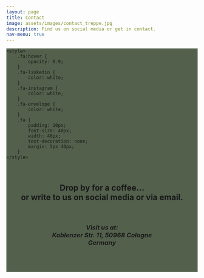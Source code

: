 ```yaml
---
layout: page
title: Contact
image: assets/images/contact_treppe.jpg
description: Find us on social media or get in contact.
nav-menu: true
---
```

 <div id="main" class="alt" style="background-color: #192b0fbd">
<head>
	<meta name="viewport" content=
		"width=device-width, initial-scale=1" />
	<link rel="stylesheet" href=
"https://cdnjs.cloudflare.com/ajax/libs/font-awesome/4.7.0/css/font-awesome.min.css" />

	<style>
		.fa:hover {
			opacity: 0.9;
		}
		.fa-linkedin {
			color: white;
		}
		.fa-instagram {
			color: white;
		}
  		.fa-envelope {
			color: white;
		}
		.fa {
			padding: 20px;
			font-size: 40px;
			width: 40px;
			text-decoration: none;
			margin: 5px 40px;
		}
	</style>
</head>

<body>
	<center>
		<br>
		<h2>Drop by for a coffee...<br>
		or write to us on social media or via email.</h2>
		<br>
		 <address><h3>
			Visit us at:<br>
			Koblenzer Str. 11, 50968 Cologne<br>
			Germany</h3>
			</address> 
		<br>
		<!-- Add font awesome icons -->
		<a href="https://www.linkedin.com/in/mi-steinbach-54968a254" class="fa fa-linkedin"></a>
		<br>
		<a href="https://instagram.com/earth_cut.film" class="fa fa-instagram"></a>
		<br>
  		<a href="mailto:info@earth-cut.de" class="fa fa-envelope"></a>
	</center>
</body>
